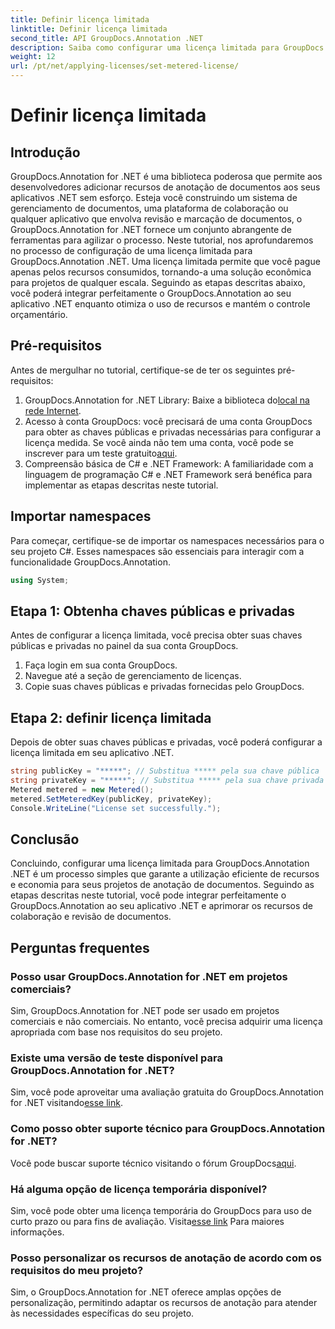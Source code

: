 ```yaml
---
title: Definir licença limitada
linktitle: Definir licença limitada
second_title: API GroupDocs.Annotation .NET
description: Saiba como configurar uma licença limitada para GroupDocs.Annotation .NET para uso de recursos e recursos de anotação de documentos em seus aplicativos .NET.
weight: 12
url: /pt/net/applying-licenses/set-metered-license/
---
```


# Definir licença limitada

## Introdução
GroupDocs.Annotation for .NET é uma biblioteca poderosa que permite aos desenvolvedores adicionar recursos de anotação de documentos aos seus aplicativos .NET sem esforço. Esteja você construindo um sistema de gerenciamento de documentos, uma plataforma de colaboração ou qualquer aplicativo que envolva revisão e marcação de documentos, o GroupDocs.Annotation for .NET fornece um conjunto abrangente de ferramentas para agilizar o processo.
Neste tutorial, nos aprofundaremos no processo de configuração de uma licença limitada para GroupDocs.Annotation .NET. Uma licença limitada permite que você pague apenas pelos recursos consumidos, tornando-a uma solução econômica para projetos de qualquer escala. Seguindo as etapas descritas abaixo, você poderá integrar perfeitamente o GroupDocs.Annotation ao seu aplicativo .NET enquanto otimiza o uso de recursos e mantém o controle orçamentário.
## Pré-requisitos
Antes de mergulhar no tutorial, certifique-se de ter os seguintes pré-requisitos:
1.  GroupDocs.Annotation for .NET Library: Baixe a biblioteca do[local na rede Internet](https://releases.groupdocs.com/annotation/net/).
2. Acesso à conta GroupDocs: você precisará de uma conta GroupDocs para obter as chaves públicas e privadas necessárias para configurar a licença medida. Se você ainda não tem uma conta, você pode se inscrever para um teste gratuito[aqui](https://releases.groupdocs.com/).
3. Compreensão básica de C# e .NET Framework: A familiaridade com a linguagem de programação C# e .NET Framework será benéfica para implementar as etapas descritas neste tutorial.

## Importar namespaces
Para começar, certifique-se de importar os namespaces necessários para o seu projeto C#. Esses namespaces são essenciais para interagir com a funcionalidade GroupDocs.Annotation.
```csharp
using System;
```
## Etapa 1: Obtenha chaves públicas e privadas
Antes de configurar a licença limitada, você precisa obter suas chaves públicas e privadas no painel da sua conta GroupDocs.
1. Faça login em sua conta GroupDocs.
2. Navegue até a seção de gerenciamento de licenças.
3. Copie suas chaves públicas e privadas fornecidas pelo GroupDocs.
## Etapa 2: definir licença limitada
Depois de obter suas chaves públicas e privadas, você poderá configurar a licença limitada em seu aplicativo .NET.
```csharp
string publicKey = "*****"; // Substitua ***** pela sua chave pública
string privateKey = "*****"; // Substitua ***** pela sua chave privada
Metered metered = new Metered();
metered.SetMeteredKey(publicKey, privateKey);
Console.WriteLine("License set successfully.");
```

## Conclusão
Concluindo, configurar uma licença limitada para GroupDocs.Annotation .NET é um processo simples que garante a utilização eficiente de recursos e economia para seus projetos de anotação de documentos. Seguindo as etapas descritas neste tutorial, você pode integrar perfeitamente o GroupDocs.Annotation ao seu aplicativo .NET e aprimorar os recursos de colaboração e revisão de documentos.
## Perguntas frequentes
### Posso usar GroupDocs.Annotation for .NET em projetos comerciais?
Sim, GroupDocs.Annotation for .NET pode ser usado em projetos comerciais e não comerciais. No entanto, você precisa adquirir uma licença apropriada com base nos requisitos do seu projeto.
### Existe uma versão de teste disponível para GroupDocs.Annotation for .NET?
 Sim, você pode aproveitar uma avaliação gratuita do GroupDocs.Annotation for .NET visitando[esse link](https://releases.groupdocs.com/).
### Como posso obter suporte técnico para GroupDocs.Annotation for .NET?
 Você pode buscar suporte técnico visitando o fórum GroupDocs[aqui](https://forum.groupdocs.com/c/annotation/10).
### Há alguma opção de licença temporária disponível?
 Sim, você pode obter uma licença temporária do GroupDocs para uso de curto prazo ou para fins de avaliação. Visita[esse link](https://purchase.groupdocs.com/temporary-license/) Para maiores informações.
### Posso personalizar os recursos de anotação de acordo com os requisitos do meu projeto?
Sim, o GroupDocs.Annotation for .NET oferece amplas opções de personalização, permitindo adaptar os recursos de anotação para atender às necessidades específicas do seu projeto.